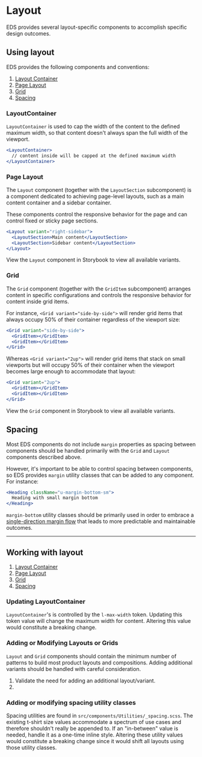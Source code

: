 # Layout

EDS provides several layout-specific components to accomplish specific design outcomes.

## Using layout

EDS provides the following components and conventions:

1. [Layout Container](#layoutcontainer)
2. [Page Layout](#pagelayout)
3. [Grid](#grid)
4. [Spacing](#spacing)

### LayoutContainer

`LayoutContainer` is used to cap the width of the content to the defined maximum width, so that content doesn't always span the full width of the viewport.

```jsx
<LayoutContainer>
  // content inside will be capped at the defined maximum width
</LayoutContainer>
```

### Page Layout

The `Layout` component (together with the `LayoutSection` subcomponent) is a component dedicated to achieving page-level layouts, such as a main content container and a sidebar container.

These components control the responsive behavior for the page and can control fixed or sticky page sections.

```jsx
<Layout variant="right-sidebar">
  <LayoutSection>Main content</LayoutSection>
  <LayoutSection>Sidebar content</LayoutSection>
</Layout>
```

View the `Layout` component in Storybook to view all available variants.

### Grid

The `Grid` component (together with the `GridItem` subcomponent) arranges content in specific configurations and controls the responsive behavior for content inside grid items.

For instance, `<Grid variant="side-by-side">` will render grid items that always occupy 50% of their container regardless of the viewport size:

```jsx
<Grid variant="side-by-side">
  <GridItem></GridItem>
  <GridItem></GridItem>
</Grid>
```

Whereas `<Grid variant="2up">` will render grid items that stack on small viewports but will occupy 50% of their container when the viewport becomes large enough to accommodate that layout:

```jsx
<Grid variant="2up">
  <GridItem></GridItem>
  <GridItem></GridItem>
</Grid>
```

View the `Grid` component in Storybook to view all available variants.

## Spacing

Most EDS components do not include `margin` properties as spacing between components should be handled primarily with the `Grid` and `Layout` components described above.

However, it's important to be able to control spacing between components, so EDS provides `margin` utility classes that can be added to any component. For instance:

```jsx
<Heading className="u-margin-bottom-sm">
  Heading with small margin bottom
</Heading>
```

`margin-bottom` utility classes should be primarily used in order to embrace a [single-direction margin flow](https://csswizardry.com/2012/06/single-direction-margin-declarations/) that leads to more predictable and maintainable outcomes.

---

## Working with layout

1. [Layout Container](#layoutcontainer)
2. [Page Layout](#pagelayout)
3. [Grid](#grid)
4. [Spacing](#spacing)

### Updating LayoutContainer

`LayoutContainer`'s is controlled by the `l-max-width` token. Updating this token value will change the maximum width for content. Altering this value would constitute a breaking change.

### Adding or Modifying Layouts or Grids

`Layout` and `Grid` components should contain the minimum number of patterns to build most product layouts and compositions. Adding additional variants should be handled with careful consideration.

1. Validate the need for adding an additional layout/variant.
2.

### Adding or modifying spacing utility classes

Spacing utilities are found in `src/components/Utilities/_spacing.scss`. The existing t-shirt size values accommodate a spectrum of use cases and therefore shouldn't really be appended to. If an "in-between" value is needed, handle it as a one-time inline style. Altering these utility values would constitute a breaking change since it would shift all layouts using those utility classes.

